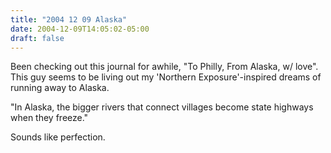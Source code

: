 ```yaml
---
title: "2004 12 09 Alaska"
date: 2004-12-09T14:05:02-05:00
draft: false
---
```



Been checking out this journal for awhile, "To Philly, From Alaska, w/ love". This guy seems to be living out my 'Northern Exposure'-inspired dreams of running away to Alaska.

"In Alaska, the bigger rivers that connect villages become state highways when they freeze."

Sounds like perfection.

